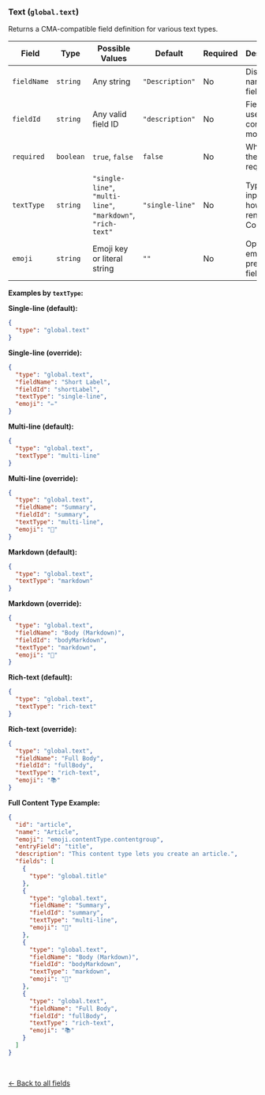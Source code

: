 ### Text (`global.text`)
Returns a CMA-compatible field definition for various text types.

| Field        | Type      | Possible Values                                | Default           | Required | Description                                                                 |
|--------------|-----------|------------------------------------------------|-------------------|----------|-----------------------------------------------------------------------------|
| `fieldName`  | `string`  | Any string                                     | `"Description"`   | No       | Display name of the field.                                                  |
| `fieldId`    | `string`  | Any valid field ID                             | `"description"`   | No       | Field ID used in the content model.                                         |
| `required`   | `boolean` | `true`, `false`                                | `false`           | No       | Whether the field is required.                                              |
| `textType`   | `string`  | `"single-line"`, `"multi-line"`, `"markdown"`, `"rich-text"` | `"single-line"` | No       | Type of text input and how it’s rendered in Contentful.                    |
| `emoji`      | `string`  | Emoji key or literal string                    | `""`              | No       | Optional emoji to prefix the field name.                                    |

**Examples by `textType`:**

**Single-line (default):**
```json
{
  "type": "global.text"
}
```

**Single-line (override):**
```json
{
  "type": "global.text",
  "fieldName": "Short Label",
  "fieldId": "shortLabel",
  "textType": "single-line",
  "emoji": "✏️"
}
```

**Multi-line (default):**
```json
{
  "type": "global.text",
  "textType": "multi-line"
}
```

**Multi-line (override):**
```json
{
  "type": "global.text",
  "fieldName": "Summary",
  "fieldId": "summary",
  "textType": "multi-line",
  "emoji": "📄"
}
```

**Markdown (default):**
```json
{
  "type": "global.text",
  "textType": "markdown"
}
```

**Markdown (override):**
```json
{
  "type": "global.text",
  "fieldName": "Body (Markdown)",
  "fieldId": "bodyMarkdown",
  "textType": "markdown",
  "emoji": "📝"
}
```

**Rich-text (default):**
```json
{
  "type": "global.text",
  "textType": "rich-text"
}
```

**Rich-text (override):**
```json
{
  "type": "global.text",
  "fieldName": "Full Body",
  "fieldId": "fullBody",
  "textType": "rich-text",
  "emoji": "📚"
}
```

**Full Content Type Example:**
```json
{
  "id": "article",
  "name": "Article",
  "emoji": "emoji.contentType.contentgroup",
  "entryField": "title",
  "description": "This content type lets you create an article.",
  "fields": [
    {
      "type": "global.title"
    },
    {
      "type": "global.text",
      "fieldName": "Summary",
      "fieldId": "summary",
      "textType": "multi-line",
      "emoji": "📄"
    },
    {
      "type": "global.text",
      "fieldName": "Body (Markdown)",
      "fieldId": "bodyMarkdown",
      "textType": "markdown",
      "emoji": "📝"
    },
    {
      "type": "global.text",
      "fieldName": "Full Body",
      "fieldId": "fullBody",
      "textType": "rich-text",
      "emoji": "📚"
    }
  ]
}
```

<br>

[<- Back to all fields](./README.md)
